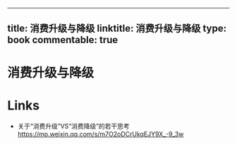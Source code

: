 
---
title: 消费升级与降级
linktitle: 消费升级与降级
type: book
commentable: true
---

# 消费升级与降级

# Links

- 关于“消费升级”VS“消费降级”的若干思考 https://mp.weixin.qq.com/s/m7O2oDCrUkqEJY9X_-9_3w   
    